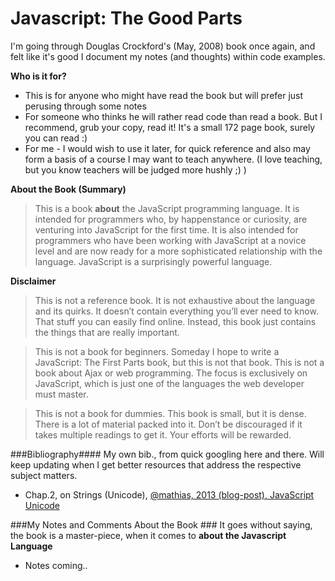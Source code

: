 Javascript: The Good Parts
============

I'm going through Douglas Crockford's (May, 2008) book once again, and felt like it's good I document my notes (and thoughts) within code examples.

**Who is it for?**
* This is for anyone who might have read the book but will prefer just perusing through some notes
* For someone who thinks he will rather read code than read a book. But I recommend, grub your copy, read it! It's a small 172 page book, surely you can read :)
* For me - I would wish to use it later, for quick reference and also may form a basis of a course I may want to teach anywhere. (I love teaching, but you know teachers will be judged more hushly ;) )


**About the Book (Summary)**
> This is a book **about** the JavaScript programming language. It is intended for programmers who, by happenstance or curiosity, are venturing into JavaScript for the first time. It is also intended for programmers who have been working with JavaScript at a novice level and are now ready for a more sophisticated relationship with the language. JavaScript is a surprisingly powerful language.


**Disclaimer**
> This is not a reference book. It is not exhaustive about the language and its quirks. It doesn’t contain everything you’ll ever need to know. That stuff you can easily find online. Instead, this book just contains the things that are really important.

> This is not a book for beginners. Someday I hope to write a JavaScript: The First Parts book, but this is not that book. This is not a book about Ajax or web programming. The focus is exclusively on JavaScript, which is just one of the languages the web developer must master.

> This is not a book for dummies. This book is small, but it is dense. There is a lot of material packed into it. Don’t be discouraged if it takes multiple readings to get it. Your efforts will be rewarded.


###Bibliography####
My own bib., from quick googling here and there. Will keep updating when I get better resources that address the respective subject matters.

* Chap.2, on Strings (Unicode), [@mathias, 2013 (blog-post), JavaScript Unicode](https://mathiasbynens.be/notes/javascript-unicode)


###My Notes and Comments About the Book ###
It goes without saying, the book is a master-piece, when it comes to **about the Javascript Language**
* Notes coming..

